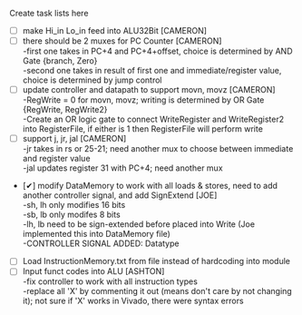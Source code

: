 Create task lists here <br />

* [ ] make Hi_in Lo_in feed into ALU32Bit [CAMERON] <br />
* [ ] there should be 2 muxes for PC Counter [CAMERON] <br />
  -first one takes in PC+4 and PC+4+offset,  choice is determined by AND Gate {branch, Zero} <br />
  -second one takes in result of first one and  immediate/register value, choice is determined by jump control <br />
* [ ] update controller and datapath to support movn, movz [CAMERON] <br />
  -RegWrite = 0 for movn, movz; writing is determined by OR Gate {RegWrite, RegWrite2} <br />
  -Create an OR logic gate to connect WriteRegister and WriteRegister2 into RegisterFile, if either is 1 then RegisterFile will perform write <br />
* [ ] support j, jr, jal [CAMERON] <br />
  -jr takes in rs or 25-21; need another mux to choose between immediate and register value <br />
  -jal updates register 31 with PC+4; need another mux <br />
* [✔] modify DataMemory to work with all loads & stores, need to add another controller signal, and add SignExtend [JOE] <br />
  -sh, lh only modifies 16 bits <br />
  -sb, lb only modifes 8 bits <br />
  -lh, lb need to be sign-extended before placed into Write (Joe implemented this into DataMemory file) <br />
  -CONTROLLER SIGNAL ADDED: Datatype <br />
* [ ] Load InstructionMemory.txt from file instead of hardcoding into module <br />
* [ ] Input funct codes into ALU [ASHTON] <br />
  -fix controller to work with all instruction types <br />
  -replace all 'X' by commenting it out (means don't care by not changing it); not sure if 'X' works in Vivado, there were syntax errors <br />
